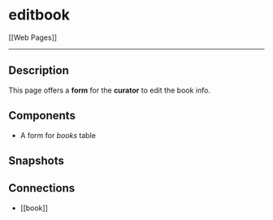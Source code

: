 # editbook

[[Web Pages]]

---

## Description

This page offers a **form** for the **curator** to edit the book info.

## Components

* A form for *books* table

## Snapshots

## Connections

* [[book]]